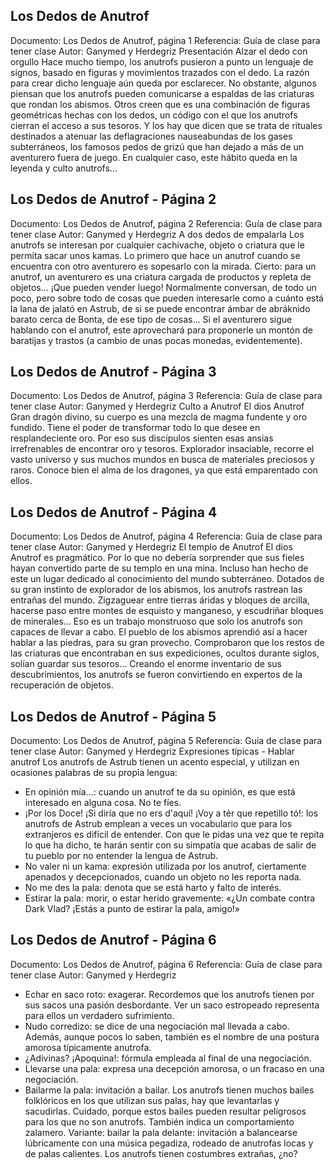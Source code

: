 ## Los Dedos de Anutrof
Documento: Los Dedos de Anutrof, página 1
Referencia: Guía de clase para tener clase
Autor: Ganymed y Herdegriz
Presentación
Alzar el dedo con orgullo
Hace mucho tiempo, los anutrofs pusieron a punto un lenguaje de signos, basado en figuras y movimientos trazados con el dedo. La razón para crear dicho lenguaje aún queda por esclarecer. No obstante, algunos piensan que los anutrofs pueden comunicarse a espaldas de las criaturas que rondan los abismos. Otros creen que es una combinación de figuras geométricas hechas con los dedos, un código con el que los anutrofs cierran el acceso a sus tesoros. Y los hay que dicen que se trata de rituales destinados a atenuar las deflagraciones nauseabundas de los gases subterráneos, los famosos pedos de grizú que han dejado a más de un aventurero fuera de juego. En cualquier caso, este hábito queda en la leyenda y culto anutrofs...

## Los Dedos de Anutrof - Página 2
Documento: Los Dedos de Anutrof, página 2
Referencia: Guía de clase para tener clase
Autor: Ganymed y Herdegriz
A dos dedos de empalarla
Los anutrofs se interesan por cualquier cachivache, objeto o criatura que le permita sacar unos kamas. Lo primero que hace un anutrof cuando se encuentra con otro aventurero es sopesarlo con la mirada. Cierto: para un anutrof, un aventurero es una criatura cargada de productos y repleta de objetos... ¡Que pueden vender luego! Normalmente conversan, de todo un poco, pero sobre todo de cosas que pueden interesarle como a cuánto está la lana de jalató en Astrub, de si se puede encontrar ámbar de abráknido barato cerca de Bonta, de ese tipo de cosas... Si el aventurero sigue hablando con el anutrof, este aprovechará para proponerle un montón de baratijas y trastos (a cambio de unas pocas monedas, evidentemente).

## Los Dedos de Anutrof - Página 3
Documento: Los Dedos de Anutrof, página 3
Referencia: Guía de clase para tener clase
Autor: Ganymed y Herdegriz
Culto a Anutrof
El dios Anutrof
Gran dragón divino, su cuerpo es una mezcla de magma fundente y oro fundido. Tiene el poder de transformar todo lo que desee en resplandeciente oro. Por eso sus discípulos sienten esas ansias irrefrenables de encontrar oro y tesoros. Explorador insaciable, recorre el vasto universo y sus muchos mundos en busca de materiales preciosos y raros. Conoce bien el alma de los dragones, ya que está emparentado con ellos.

## Los Dedos de Anutrof - Página 4
Documento: Los Dedos de Anutrof, página 4
Referencia: Guía de clase para tener clase
Autor: Ganymed y Herdegriz
El templo de Anutrof
El dios Anutrof es pragmático. Por lo que no debería sorprender que sus fieles hayan convertido parte de su templo en una mina. Incluso han hecho de este un lugar dedicado al conocimiento del mundo subterráneo. Dotados de su gran instinto de explorador de los abismos, los anutrofs rastrean las entrañas del mundo. Zigzaguear entre tierras áridas y bloques de arcilla, hacerse paso entre montes de esquisto y manganeso, y escudriñar bloques de minerales... Eso es un trabajo monstruoso que solo los anutrofs son capaces de llevar a cabo. El pueblo de los abismos aprendió así a hacer hablar a las piedras, para su gran provecho. Comprobaron que los restos de las criaturas que encontraban en sus expediciones, ocultos durante siglos, solían guardar sus tesoros... Creando el enorme inventario de sus descubrimientos, los anutrofs se fueron convirtiendo en expertos de la recuperación de objetos.

## Los Dedos de Anutrof - Página 5
Documento: Los Dedos de Anutrof, página 5
Referencia: Guía de clase para tener clase
Autor: Ganymed y Herdegriz
Expresiones típicas - Hablar anutrof
Los anutrofs de Astrub tienen un acento especial, y utilizan en ocasiones palabras de su propia lengua:
- En opinión mía...: cuando un anutrof te da su opinión, es que está interesado en alguna cosa. No te fíes.
- ¡Por los Doce! ¡Si diría que no ers d'aquí! ¡Voy a tér que repetillo tó!: los anutrofs de Astrub emplean a veces un vocabulario que para los extranjeros es difícil de entender. Con que le pidas una vez que te repita lo que ha dicho, te harán sentir con su simpatía que acabas de salir de tu pueblo por no entender la lengua de Astrub.
- No valer ni un kama: expresión utilizada por los anutrof, ciertamente apenados y decepcionados, cuando un objeto no les reporta nada.
- No me des la pala: denota que se está harto y falto de interés.
- Estirar la pala: morir, o estar herido gravemente: «¿Un combate contra Dark Vlad? ¡Estás a punto de estirar la pala, amigo!»

## Los Dedos de Anutrof - Página 6
Documento: Los Dedos de Anutrof, página 6
Referencia: Guía de clase para tener clase
Autor: Ganymed y Herdegriz
- Echar en saco roto: exagerar. Recordemos que los anutrofs tienen por sus sacos una pasión desbordante. Ver un saco estropeado representa para ellos un verdadero sufrimiento.
- Nudo corredizo: se dice de una negociación mal llevada a cabo. Además, aunque pocos lo saben, también es el nombre de una postura amorosa típicamente anutrofa.
- ¿Adivinas? ¡Apoquina!: fórmula empleada al final de una negociación.
- Llevarse una pala: expresa una decepción amorosa, o un fracaso en una negociación.
- Bailarme la pala: invitación a bailar. Los anutrofs tienen muchos bailes folklóricos en los que utilizan sus palas, hay que levantarlas y sacudirlas. Cuidado, porque estos bailes pueden resultar peligrosos para los que no son anutrofs. También indica un comportamiento zalamero. Variante:
bailar la pala delante: invitación a balancearse lúbricamente con una música pegadiza, rodeado de anutrofas locas y de palas calientes. Los anutrofs tienen costumbres extrañas, ¿no?
